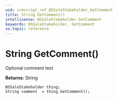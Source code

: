 ```yaml
---
uid: crmscript_ref_NSSaleStakeholder_GetComment
title: String GetComment()
intellisense: NSSaleStakeholder.GetComment
keywords: NSSaleStakeholder, GetComment
so.topic: reference
---
```


# String GetComment()

Optional comment text

**Returns:** String

```crmscript
NSSaleStakeholder thing;
String comment  = thing.GetComment();
```

